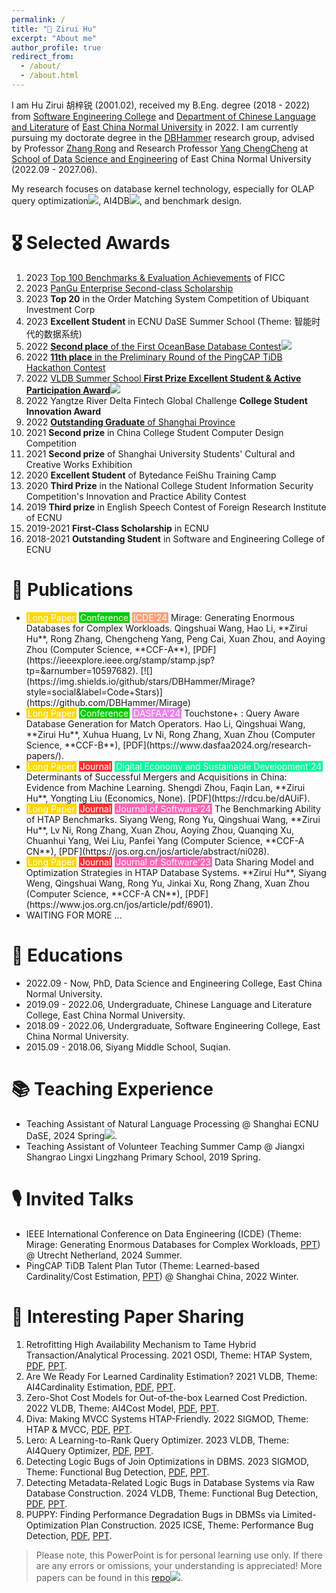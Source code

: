 ```yaml
---
permalink: /
title: "💁 Zirui Hu"
excerpt: "About me"
author_profile: true
redirect_from: 
  - /about/
  - /about.html
---
```

I am Hu Zirui 胡梓锐 (2001.02), received my B.Eng. degree (2018 - 2022) from [Software Engineering College](http://www.sei.ecnu.edu.cn/) and [Department of Chinese Language and Literature](https://zhwx.ecnu.edu.cn/) of [East China Normal University](https://www.ecnu.edu.cn/) in 2022.
I am currently pursuing my doctorate degree in the [DBHammer](https://dbhammer.github.io/) research group, advised by Professor [Zhang Rong](https://dblp.org/pid/13/5366-2.html) and Research Professor [Yang ChengCheng](https://scholar.google.com/citations?user=0PSlsJcAAAAJ&hl) at [School of Data Science and Engineering](http://dase.ecnu.edu.cn/) of East China Normal University (2022.09 - 2027.06).

My research focuses on database kernel technology, especially for OLAP query optimization[![](https://img.shields.io/github/stars/Wind-Gone/awesome-olap-paper?style=social&label=Code+Stars)](https://github.com/Wind-Gone/OLAP-Paper), AI4DB[![](https://img.shields.io/github/stars/Wind-Gone/awesome-ai4db-paper?style=social&label=Code+Stars)](https://github.com/Wind-Gone/Ai4DB-Paper), and benchmark design.

🎖 Selected Awards
======
1. 2023 [Top 100 Benchmarks & Evaluation Achievements](https://www.benchcouncil.org/bench2023/index.html) of FICC
2. 2023 [PanGu Enterprise Second-class Scholarship](https://mp.weixin.qq.com/s/MhauFCIg94yMD_GfFSXlvg)
3. 2023 **Top 20** in the Order Matching System Competition of Ubiquant Investment Corp
4. 2023 **Excellent Student** in ECNU DaSE Summer School (Theme: 智能时代的数据系统)
5. 2022 [**Second place** of the First OceanBase Database Contest](https://github.com/Wind-Gone/OceanBase-Contest-Miniob)[![](https://img.shields.io/github/stars/Wind-Gone/OceanBase-Contest-Miniob?style=social&label=Code+Stars)](https://github.com/Wind-Gone/OceanBase-Contest-Miniob)
6. 2022 [**11th place** in the Preliminary Round of the PingCAP TiDB Hackathon Contest](https://gist.github.com/Dousir9/3600403b85739a8653906e89fa6371bd)
7. 2022 [VLDB Summer School **First Prize Excellent Student & Active Participation Award**](https://github.com/Wind-Gone/VLDBSS2022-ECNU-DaSE)[![](https://img.shields.io/github/stars/Wind-Gone/VLDBSS2022-ECNU-DaSE?style=social&label=Code+Stars)](https://github.com/Wind-Gone/VLDBSS2022-ECNU-DaSE)
8. 2022 Yangtze River Delta Fintech Global Challenge **College Student Innovation Award**
9. 2022 [**Outstanding Graduate** of Shanghai Province](https://www.ecnu.edu.cn/info/1094/60826.htm)
10. 2021 **Second prize** in China College Student Computer Design Competition
11. 2021 **Second prize** of Shanghai University Students' Cultural and Creative Works Exhibition
12. 2020 **Excellent Student** of Bytedance FeiShu Training Camp
13. 2020 **Third Prize** in the National College Student Information Security Competition's Innovation and Practice Ability Contest
14. 2019 **Third prize** in English Speech Contest of Foreign Research Institute of ECNU
15. 2019-2021 **First-Class Scholarship** in ECNU
16. 2018-2021 **Outstanding Student** in Software and Engineering College of ECNU

📝 Publications
======
- <div style="background-color:#FFD700; color: white; padding: 0 2px; display: inline;">Long Paper</div>
  <div style="background-color:#00CD00; color: white; padding: 0 2px; display: inline;">Conference</div>
  <div style="background-color:#FFA07A; color: white; padding: 0 2px; display: inline;">ICDE'24</div> 
  Mirage: Generating Enormous Databases for Complex Workloads. Qingshuai Wang, Hao Li, **Zirui Hu**, Rong Zhang, Chengcheng Yang, Peng Cai, Xuan Zhou, and Aoying Zhou (Computer Science, **CCF-A**), [PDF](https://ieeexplore.ieee.org/stamp/stamp.jsp?tp=&arnumber=10597682). [![](https://img.shields.io/github/stars/DBHammer/Mirage?style=social&label=Code+Stars)](https://github.com/DBHammer/Mirage)
- <div style="background-color:#FFD700; color: white; padding: 0 2px; display: inline;">Long Paper</div>
  <div style="background-color:#00CD00; color: white; padding: 0 2px; display: inline;">Conference</div> 
  <div style="background-color:#EE82EE; color: white; padding: 0 2px; display: inline;">DASFAA'24</div> 
  Touchstone+ : Query Aware Database Generation for Match Operators. Hao Li, Qingshuai Wang, **Zirui Hu**, Xuhua Huang, Lv Ni, Rong Zhang, Xuan Zhou (Computer Science, **CCF-B**), [PDF](https://www.dasfaa2024.org/research-papers/).
- <div style="background-color:#FFD700; color: white; padding: 0 2px; display: inline;">Long Paper</div>
  <div style="background-color:#ff3333; color: white; padding: 0 2px; display: inline;">Journal</div> 
  <div style="background-color:#00FA9A; color: white; padding: 0 2px; display: inline;">Digital Economy and Sustainable Development'24</div> 
  Determinants of Successful Mergers and Acquisitions in China: Evidence from Machine Learning. Shengdi Zhou, Faqin Lan, **Zirui Hu**, Yongting Liu (Economics, None). [PDF](https://rdcu.be/dAUiF).
- <div style="background-color:#FFD700; color: white; padding: 0 2px; display: inline;">Long Paper</div>
  <div style="background-color:#ff3333; color: white; padding: 0 2px; display: inline;">Journal</div>
  <div style="background-color:#FF69B4; color: white; padding: 0 2px; display: inline;">Journal of Software'24</div> 
  The Benchmarking Ability of HTAP Benchmarks. Siyang Weng, Rong Yu, Qingshuai Wang, **Zirui Hu**, Lv Ni, Rong Zhang, Xuan Zhou, Aoying Zhou, Quanqing Xu, Chuanhui Yang, Wei Liu, Panfei Yang (Computer Science, **CCF-A CN**), [PDF](https://jos.org.cn/jos/article/abstract/ni028).
- <div style="background-color:#FFD700; color: white; padding: 0 2px; display: inline;">Long Paper</div>
  <div style="background-color:#ff3333; color: white; padding: 0 2px; display: inline;">Journal</div>
  <div style="background-color:#FF69B4; color: white; padding: 0 2px; display: inline;">Journal of Software'23</div> 
  Data Sharing Model and Optimization Strategies in HTAP Database Systems. **Zirui Hu**, Siyang Weng, Qingshuai Wang, Rong Yu, Jinkai Xu, Rong Zhang, Xuan Zhou (Computer Science, **CCF-A CN**), [PDF](https://www.jos.org.cn/jos/article/pdf/6901).
- WAITING FOR MORE ...
<!-- - **Zirui Hu**, Qingshuai Wang, et al. Artemis. 2024. [PDF]() (Submitted). -->
<!-- - Wenwen Sun, Zhicheng Pan, **Zirui Hu**, et al. Rabbit. 2024. [PDF]() (Submitted). -->
<!-- - **Zirui Hu**, Qingshuai Wang, et al. Vodka. 2024. [PDF]() (Revising). -->

📖 Educations
======

- 2022.09 - Now, PhD, Data Science and Engineering College, East China Normal University.
- 2019.09 - 2022.06, Undergraduate, Chinese Language and Literature College, East China Normal University.
- 2018.09 - 2022.06, Undergraduate, Software Engineering College, East China Normal University.
- 2015.09 - 2018.06, Siyang Middle School, Suqian.

📚 Teaching Experience
======
- Teaching Assistant of Natural Language Processing @ Shanghai ECNU DaSE, 2024 Spring[![](https://img.shields.io/github/stars/Wind-Gone/2024spring-dase-nlp?style=social&label=Code+Stars)](https://github.com/Wind-Gone/2024spring-dase-nlp).
- Teaching Assistant of Volunteer Teaching Summer Camp @ Jiangxi Shangrao Lingxi Lingzhang Primary School, 2019 Spring.

🎙 Invited Talks
======
- IEEE International Conference on Data Engineering (ICDE) (Theme: Mirage: Generating Enormous Databases for Complex Workloads, [PPT](https://drive.google.com/file/d/1d6l-DYOa3F9f7QUvvktf0fxUx5zOyZHe/view?usp=sharing)) @ Utrecht Netherland, 2024 Summer. 
- PingCAP TiDB Talent Plan Tutor (Theme: Learned-based Cardinality/Cost Estimation, [PPT](None)) @ Shanghai China, 2022 Winter.

📑 Interesting Paper Sharing
======
1. Retrofitting High Availability Mechanism to Tame Hybrid Transaction/Analytical Processing. 2021 OSDI, Theme: HTAP System, [PDF](https://www.usenix.org/system/files/osdi21-shen.pdf), [PPT](https://drive.google.com/file/d/1i6pmXBc1WdhZRkaizX-6G-WOZlElf-VU/view).
2. Are We Ready For Learned Cardinality Estimation? 2021 VLDB, Theme: AI4Cardinality Estimation, [PDF](https://www.vldb.org/pvldb/vol14/p1640-wang.pdf), [PPT](https://drive.google.com/file/d/1F8twJ03I1OLef80c4g5oe5yeZqe2iFKX/view?usp=drive_open&edoph=true).
3. Zero-Shot Cost Models for Out-of-the-box Learned Cost Prediction. 2022 VLDB, Theme: AI4Cost Model, [PDF](https://dl.acm.org/doi/abs/10.14778/3551793.3551799), [PPT](https://drive.google.com/file/d/1_q--_4vFsc5N4BPDjWshckdGvEW4j4xE/view).
4. Diva: Making MVCC Systems HTAP-Friendly. 2022 SIGMOD, Theme: HTAP & MVCC, [PDF](https://dl.acm.org/doi/10.1145/3514221.3526135), [PPT](https://drive.google.com/file/d/1C0EB9mpynqDDtqmoGWTxvhzhEDk4QO8r/view).
5. Lero: A Learning-to-Rank Query Optimizer. 2023 VLDB, Theme: AI4Query Optimizer, [PDF](https://www.vldb.org/pvldb/vol16/p1466-zhu.pdf), [PPT](https://drive.google.com/file/d/1gwtONL8kD4L1Nqb0r6aTnZ0oXtHi9xvX/view).
6. Detecting Logic Bugs of Join Optimizations in DBMS. 2023 SIGMOD, Theme: Functional Bug Detection, [PDF](https://dl.acm.org/doi/10.1145/3588909), [PPT](https://drive.google.com/file/d/1Iy5OEq8U8Skr3cst46Sn7gzMcPfhLiPI/view?edoph=true).
7. Detecting Metadata-Related Logic Bugs in Database Systems via Raw Database Construction. 2024 VLDB, Theme: Functional Bug Detection, [PDF](https://www.vldb.org/pvldb/vol17/p1884-song.pdf), [PPT](https://drive.google.com/file/d/1ZCI9dANM75MNMbQepjw5-Ze4sgrcDgs1/view).
8. PUPPY: Finding Performance Degradation Bugs in DBMSs via Limited-Optimization Plan Construction. 2025 ICSE, Theme: Performance Bug Detection, [PDF](http://wingtecher.com/themes/WingTecherResearch/assets/papers/paper_from_25/Puppy_ICSE25.pdf), [PPT](https://drive.google.com/drive/folders/1kOWcLKef_75lYUnFiKgFhJQyaaNbXrXp?dmr=1&ec=wgc-drive-globalnav-goto).

> Please note, this PowerPoint is for personal learning use only. If there are any errors or omissions, your understanding is appreciated! More papers can be found in this [repo](https://github.com/DBHammer/PaperDiscussion)[![](https://img.shields.io/github/stars/DBHammer/PaperDiscussion?style=social&label=Code+Stars)](https://github.com/DBHammer/PaperDiscussion).